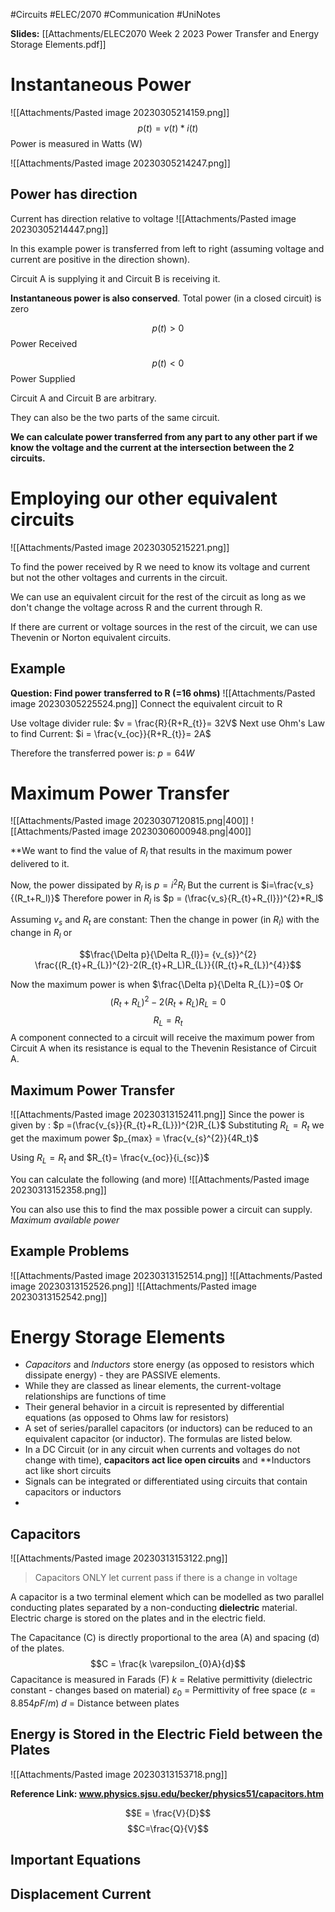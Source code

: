  #Circuits #ELEC/2070 #Communication #UniNotes 
 
**Slides:**
[[Attachments/ELEC2070 Week 2 2023 Power Transfer and Energy Storage Elements.pdf]]

# Instantaneous Power
![[Attachments/Pasted image 20230305214159.png]]
$$p(t) = v(t) * i(t)$$ Power is measured in Watts (W)

![[Attachments/Pasted image 20230305214247.png]]

## Power has direction
Current has direction relative to voltage
![[Attachments/Pasted image 20230305214447.png]]

In this example power is transferred from left to right (assuming voltage and current are positive in the direction shown).

Circuit A is supplying it and Circuit B is receiving it.

**Instantaneous power is also conserved**. Total power (in a closed circuit) is zero

$$p(t) > 0$$
Power Received

$$p(t) < 0$$
Power Supplied

Circuit A and Circuit B are arbitrary.

They can also be the two parts of the same circuit.

**We can calculate power transferred from any part to any other part if we know the voltage and the current at the intersection between the 2 circuits.**

# Employing our other equivalent circuits
![[Attachments/Pasted image 20230305215221.png]]

To find the power received by R we need to know its voltage and current but not the other voltages and currents in the circuit.

We can use an equivalent circuit for the rest of the circuit as long as we don't change the voltage across R and the current through R.

If there are current or voltage sources in the rest of the circuit, we can use Thevenin or Norton equivalent circuits.

## Example
**Question: Find power transferred to R (=16 ohms)**
![[Attachments/Pasted image 20230305225524.png]]
Connect the equivalent circuit to R

Use voltage divider rule: $v = \frac{R}{R+R_{t}}= 32V$
Next use Ohm's Law to find Current: $i = \frac{v_{oc}}{R+R_{t}}= 2A$

Therefore the transferred power is: $p = 64W$

# Maximum Power Transfer
![[Attachments/Pasted image 20230307120815.png|400]]
![[Attachments/Pasted image 20230306000948.png|400]]

**We want to find the value of $R_l$ that results in the maximum power delivered to it.

Now, the power dissipated by $R_l$ is $p=i^{2}R_{l}$
But the current is $i=\frac{v_s}{(R_t+R_l)}$
Therefore power in $R_l$ is $p = (\frac{v_s}{R_{t}+R_{l}})^{2}*R_l$ 

Assuming $v_s$ and $R_t$ are constant:
Then the change in power (in $R_l$) with the change in $R_l$ or 

$$\frac{\Delta p}{\Delta R_{l}}= {v_{s}}^{2} \frac{(R_{t}+R_{L})^{2}-2(R_{t}+R_L)R_{L}}{(R_{t}+R_{L})^{4}}$$

Now the maximum power is when $\frac{\Delta p}{\Delta R_{L}}=0$ Or 
$$(R_{t}+ R_{L})^{2} -2(R_{t}+ R_{L})R_{L} = 0$$$$R_{L}=R_{t}$$A component connected to a circuit will receive the maximum power from Circuit A when its resistance is equal to the Thevenin Resistance of Circuit A.

## Maximum Power Transfer
![[Attachments/Pasted image 20230313152411.png]]
Since the power is given by : $p =(\frac{v_{s}}{R_{t}+R_{L}})^{2}R_{L}$
Substituting $R_{L}=R_{t}$ we get the maximum power $p_{max} = \frac{v_{s}^{2}}{4R_t}$

Using $R_{L}= R_{t}$ and $R_{t}= \frac{v_{oc}}{i_{sc}}$

You can calculate the following (and more)
![[Attachments/Pasted image 20230313152358.png]]

You can also use this to find the max possible power a circuit can supply. *Maximum available power*

## Example Problems
![[Attachments/Pasted image 20230313152514.png]]
![[Attachments/Pasted image 20230313152526.png]]
![[Attachments/Pasted image 20230313152542.png]]

# Energy Storage Elements
- *Capacitors* and *Inductors* store energy (as opposed to resistors which dissipate energy) - they are PASSIVE elements.
- While they are classed as linear elements, the current-voltage relationships are functions of time
- Their general behavior in a circuit is represented by differential equations (as opposed to Ohms law for resistors)
- A set of series/parallel capacitors (or inductors) can be reduced to an equivalent capacitor (or inductor). The formulas are listed below.
- In a DC Circuit (or in any circuit when currents and voltages do not change with time), **capacitors act lice open circuits** and **Inductors act like short circuits
- Signals can be integrated or differentiated using circuits that contain capacitors or inductors
- 
## Capacitors
![[Attachments/Pasted image 20230313153122.png]]
> Capacitors ONLY let current pass if there is a change in voltage

A capacitor is a two terminal element which can be modelled as two parallel conducting plates separated by a non-conducting **dielectric** material. Electric charge is stored on the plates and in the electric field.

The Capacitance (C) is directly proportional to the area (A) and spacing (d) of the plates.
$$C = \frac{k \varepsilon_{0}A}{d}$$
Capacitance is measured in Farads (F)
$k$ = Relative permittivity (dielectric constant - changes based on material)
$\varepsilon_0$ = Permittivity of free space ($\varepsilon = 8.854 pF/m$)
$d$ = Distance between plates

## Energy is Stored in the Electric Field between the Plates
![[Attachments/Pasted image 20230313153718.png]]

**Reference Link: www.physics.sjsu.edu/becker/physics51/capacitors.htm**

$$E = \frac{V}{D}$$
$$C=\frac{Q}{V}$$

## Important Equations


## Displacement Current

